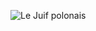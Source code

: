 ![Le Juif polonais](https://upload.wikimedia.org/wikipedia/commons/thumb/7/7f/VST_image_of_the_spectacular_star-forming_region_Messier_17_%28Omega_Nebula%29.jpg/400px-VST_image_of_the_spectacular_star-forming_region_Messier_17_%28Omega_Nebula%29.jpg)
